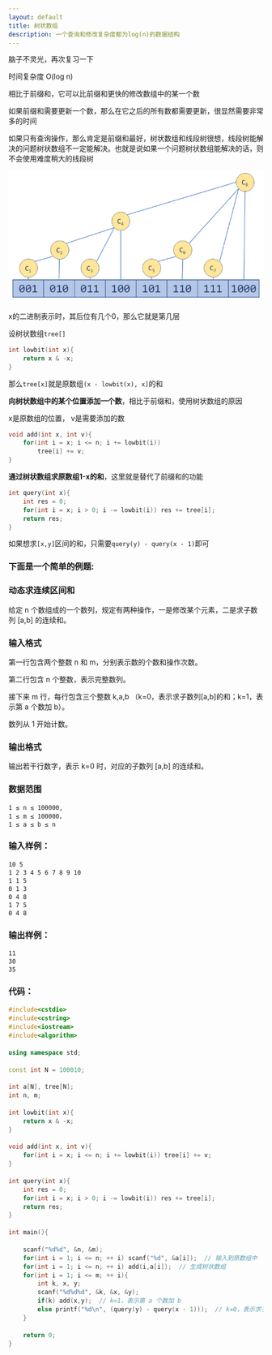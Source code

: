 ```yaml
---
layout: default
title: 树状数组
description: 一个查询和修改复杂度都为log(n)的数据结构
---
```


脑子不灵光，再次复习一下

时间复杂度 O(log n)  

相比于前缀和，它可以比前缀和更快的修改数组中的某一个数  

如果前缀和需要更新一个数，那么在它之后的所有数都需要更新，很显然需要非常多的时间

如果只有查询操作，那么肯定是前缀和最好，树状数组和线段树很想，线段树能解决的问题树状数组不一定能解决。也就是说如果一个问题树状数组能解决的话，则不会使用难度稍大的线段树  

![image-20200816130707124](BinaryIndexTree.assets/image-20200816130707124.png)

x的二进制表示时，其后位有几个0，那么它就是第几层  

设树状数组`tree[]`   

```c++
int lowbit(int x){
    return x & -x;
}
```

那么`tree[x]`就是原数组`(x - lowbit(x), x]`的和  

**向树状数组中的某个位置添加一个数**，相比于前缀和，使用树状数组的原因

x是原数组的位置， v是需要添加的数
```c++
void add(int x, int v){
    for(int i = x; i <= n; i += lowbit(i)) 
        tree[i] += v;
}
```

**通过树状数组求原数组1-x的和**，这里就是替代了前缀和的功能
```c++
int query(int x){
    int res = 0;
    for(int i = x; i > 0; i -= lowbit(i)) res += tree[i];
    return res;
}
```
如果想求`[x,y]`区间的和，只需要`query(y) - query(x - 1)`即可

### **下面是一个简单的例题:**  

### **动态求连续区间和**   

给定 n 个数组成的一个数列，规定有两种操作，一是修改某个元素，二是求子数列 [a,b] 的连续和。

### **输入格式**  

第一行包含两个整数 n 和 m，分别表示数的个数和操作次数。

第二行包含 n 个整数，表示完整数列。

接下来 m 行，每行包含三个整数 k,a,b （k=0，表示求子数列[a,b]的和；k=1，表示第 a 个数加 b）。

数列从 1 开始计数。

### **输出格式**  

输出若干行数字，表示 k=0 时，对应的子数列 [a,b] 的连续和。

### **数据范围**  
```
1 ≤ n ≤ 100000,
1 ≤ m ≤ 100000，
1 ≤ a ≤ b ≤ n
```
### **输入样例：**  
```
10 5
1 2 3 4 5 6 7 8 9 10
1 1 5
0 1 3
0 4 8
1 7 5
0 4 8
```
### **输出样例：**  
```
11
30
35
```

### **代码：**
```c++
#include<cstdio>
#include<cstring>
#include<iostream>
#include<algorithm>

using namespace std;

const int N = 100010;

int a[N], tree[N];
int n, m;

int lowbit(int x){
    return x & -x;
}

void add(int x, int v){
    for(int i = x; i <= n; i += lowbit(i)) tree[i] += v;
}

int query(int x){
    int res = 0;
    for(int i = x; i > 0; i -= lowbit(i)) res += tree[i];
    return res;
}

int main(){
    
    scanf("%d%d", &n, &m);
    for(int i = 1; i <= n; ++ i) scanf("%d", &a[i]);  // 输入到原数组中
	for(int i = 1; i <= n; ++ i) add(i,a[i]);  // 生成树状数组
    for(int i = 1; i <= m; ++ i){
        int k, x, y;
        scanf("%d%d%d", &k, &x, &y);
        if(k) add(x,y);  // k=1，表示第 a 个数加 b
        else printf("%d\n", (query(y) - query(x - 1)));  // k=0，表示求子数列[x,y]的和
    }

    return 0;
}
```